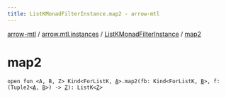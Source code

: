 ```yaml
---
title: ListKMonadFilterInstance.map2 - arrow-mtl
---
```


[arrow-mtl](../../index.html) / [arrow.mtl.instances](../index.html) / [ListKMonadFilterInstance](index.html) / [map2](./map2.html)

# map2

`open fun <A, B, Z> Kind<ForListK, `[`A`](map2.html#A)`>.map2(fb: Kind<ForListK, `[`B`](map2.html#B)`>, f: (Tuple2<`[`A`](map2.html#A)`, `[`B`](map2.html#B)`>) -> `[`Z`](map2.html#Z)`): ListK<`[`Z`](map2.html#Z)`>`
